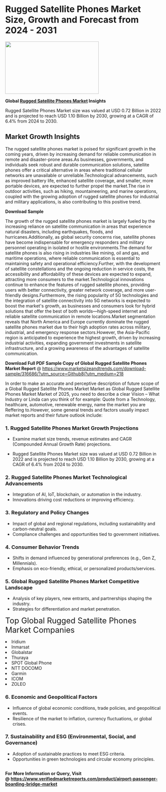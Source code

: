 <H1>Rugged Satellite Phones Market Size, Growth and Forecast from 2024 - 2031</H1><img class="aligncenter size-medium wp-image-584254" src="https://thirdeyenews.in/wp-content/uploads/2024/09/Global-Market-Research-300x168.jpeg" alt="" width="300" height="168" /><p><strong>Global&nbsp;<a href="https://www.marketsizeandtrends.com/download-sample/316686/?utm_source=Github8j?utm_medium=218">Rugged Satellite Phones Market</a> Insights</strong></p><p>Rugged Satellite Phones Market size was valued at USD 0.72 Billion in 2022 and is projected to reach USD 1.10 Billion by 2030, growing at a CAGR of 6.4% from 2024 to 2030.</p><p><h2>Market Growth Insights</h2> <p>The rugged satellite phones market is poised for significant growth in the coming years, driven by increasing demand for reliable communication in remote and disaster-prone areas.As businesses, governments, and individuals seek robust and durable communication solutions, satellite phones offer a critical alternative in areas where traditional cellular networks are unavailable or unreliable.Technological advancements, such as improved battery life, enhanced satellite coverage, and smaller, more portable devices, are expected to further propel the market.The rise in outdoor activities, such as hiking, mountaineering, and marine operations, coupled with the growing adoption of rugged satellite phones for industrial and military applications, is also contributing to this positive trend.</p> <p><strong>Download Sample</strong></p> <p>The growth of the rugged satellite phones market is largely fueled by the increasing reliance on satellite communication in areas that experience natural disasters, including earthquakes, floods, and hurricanes.Additionally, as global security concerns rise, satellite phones have become indispensable for emergency responders and military personnel operating in isolated or hostile environments.The demand for satellite phones is also rising in industries like mining, oil and gas, and maritime operations, where reliable communication is essential to maintaining safety and operational efficiency.Further, with the development of satellite constellations and the ongoing reduction in service costs, the accessibility and affordability of these devices are expected to expand, attracting more consumers to the market.Technological innovations continue to enhance the features of rugged satellite phones, providing users with better connectivity, greater network coverage, and more user-friendly designs.Furthermore, the rising popularity of 5G technologies and the integration of satellite connectivity into 5G networks is expected to boost the market's growth, as businesses and consumers look for hybrid solutions that offer the best of both worlds—high-speed internet and reliable satellite communication in remote locations.Market segmentation reveals that North America and Europe currently dominate the rugged satellite phones market due to their high adoption rates across military, industrial, and emergency response sectors.However, the Asia-Pacific region is anticipated to experience the highest growth, driven by increasing industrial activities, expanding government investments in satellite infrastructure, and a growing awareness of the advantages of satellite communication.<p><span class=""><strong>Download Full PDF Sample Copy of Global Rugged Satellite Phones Market Report</strong> @ <a href="https://www.marketsizeandtrends.com/download-sample/316686/?utm_source=Github8j?utm_medium=218" target="_blank">https://www.marketsizeandtrends.com/download-sample/316686/?utm_source=Github8j?utm_medium=218</a></span></p><p>In order to make an accurate and perceptive description of future scope of a Global&nbsp;Rugged Satellite Phones Market Market as Global&nbsp;Rugged Satellite Phones Market Market of 2025, you need to describe a clear Vision &ndash; What Industry or Linda can you think of for example: Quote from a Technology, healthcare, automotive, renewable energy, name the market you are Reffering to.However, some general trends and factors usually impact market reports and their future outlook include:</p><h3>1.&nbsp;<strong>Rugged Satellite Phones Market Growth Projections</strong></h3><ul><li>Examine market size trends, revenue estimates and CAGR (Compounded Annual Growth Rate) projections.</li><li><p>Rugged Satellite Phones Market size was valued at USD 0.72 Billion in 2022 and is projected to reach USD 1.10 Billion by 2030, growing at a CAGR of 6.4% from 2024 to 2030.</p></li></ul><h3>2.&nbsp;<strong>Rugged Satellite Phones Market Technological Advancements</strong></h3><ul><li>Integration of AI, IoT, blockchain, or automation in the industry.</li><li>Innovations driving cost reductions or improving efficiency.</li></ul><h3>3.&nbsp;<strong>Regulatory and Policy Changes</strong></h3><ul><li>Impact of global and regional regulations, including sustainability and carbon-neutral goals.</li><li>Compliance challenges and opportunities tied to government initiatives.</li></ul><h3>4.&nbsp;<strong>Consumer Behavior Trends</strong></h3><ul><li>Shifts in demand influenced by generational preferences (e.g., Gen Z, Millennials).</li><li>Emphasis on eco-friendly, ethical, or personalized products/services.</li></ul><h3>5.&nbsp;<strong>Global Rugged Satellite Phones Market Competitive Landscape</strong></h3><ul><li>Analysis of key players, new entrants, and partnerships shaping the industry.</li><li>Strategies for differentiation and market penetration.</li></ul><p data-pm-slice="1 1 []"><span style="color: inherit; font-family: inherit; font-size: 25px;">Top Global Rugged Satellite Phones Market Companies</span></p><div class="" data-test-id=""><p><li>Iridium</li><li> Inmarsat</li><li> Globalstar</li><li> Thuraya</li><li> SPOT Global Phone</li><li> NTT DOCOMO</li><li> Garmin</li><li> ICOM</li><li> ZOLEO</li></p></div><h3>6.&nbsp;<strong>Economic and Geopolitical Factors</strong></h3><ul><li>Influence of global economic conditions, trade policies, and geopolitical events.</li><li>Resilience of the market to inflation, currency fluctuations, or global crises.</li></ul><h3>7.&nbsp;<strong>Sustainability and ESG (Environmental, Social, and Governance)</strong></h3><ul><li>Adoption of sustainable practices to meet ESG criteria.</li><li>Opportunities in green technologies and circular economy principles.</li></ul><h2><strong style="font-size: 14px;">For More Information or Query, Visit @&nbsp;</strong><a style="background-color: #ffffff; font-size: 14px;" href="https://www.marketsizeandtrends.com/report/rugged-satellite-phones-market/" target="_blank">https://www.verifiedmarketreports.com/product/airport-passenger-boarding-bridge-market</a></h2>